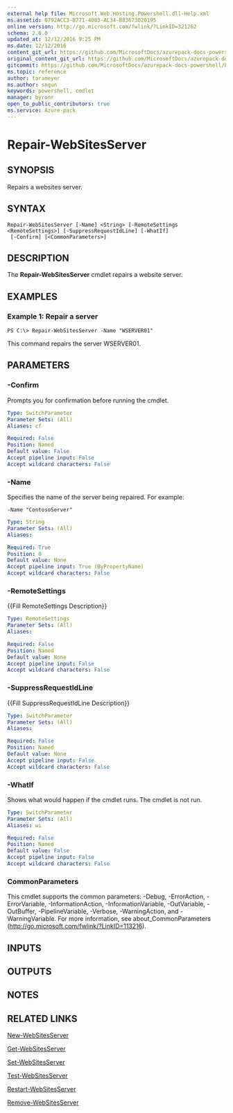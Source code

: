 ```yaml
---
external help file: Microsoft.Web.Hosting.Powershell.dll-Help.xml
ms.assetid: 0792ACC3-B771-4083-AC34-B83673020195
online version: http://go.microsoft.com/fwlink/?LinkID=321262
schema: 2.0.0
updated_at: 12/12/2016 9:25 PM
ms.date: 12/12/2016
content_git_url: https://github.com/MicrosoftDocs/azurepack-docs-powershell/blob/live/AzurePack-cmdlets/Websites/v1.0/Repair-WebSitesServer.md
original_content_git_url: https://github.com/MicrosoftDocs/azurepack-docs-powershell/blob/live/AzurePack-cmdlets/Websites/v1.0/Repair-WebSitesServer.md
gitcommit: https://github.com/MicrosoftDocs/azurepack-docs-powershell/blob/b83cde31c8e8df3140400b62cc6698cfc8f37a47/AzurePack-cmdlets/Websites/v1.0/Repair-WebSitesServer.md
ms.topic: reference
author: tarameyer
ms.author: sngun
keywords: powershell, cmdlet
manager: byronr
open_to_public_contributors: true
ms.service: Azure-pack
---
```


# Repair-WebSitesServer

## SYNOPSIS
Repairs a websites server.

## SYNTAX

```
Repair-WebSitesServer [-Name] <String> [-RemoteSettings <RemoteSettings>] [-SuppressRequestIdLine] [-WhatIf]
 [-Confirm] [<CommonParameters>]
```

## DESCRIPTION
The **Repair-WebSitesServer** cmdlet repairs a website server.

## EXAMPLES

### Example 1: Repair a server
```
PS C:\> Repair-WebSitesServer -Name "WSERVER01"
```

This command repairs the server WSERVER01.

## PARAMETERS

### -Confirm
Prompts you for confirmation before running the cmdlet.

```yaml
Type: SwitchParameter
Parameter Sets: (All)
Aliases: cf

Required: False
Position: Named
Default value: False
Accept pipeline input: False
Accept wildcard characters: False
```

### -Name
Specifies the name of the server being repaired.
For example:

`-Name "ContosoServer"`

```yaml
Type: String
Parameter Sets: (All)
Aliases: 

Required: True
Position: 0
Default value: None
Accept pipeline input: True (ByPropertyName)
Accept wildcard characters: False
```

### -RemoteSettings
{{Fill RemoteSettings Description}}

```yaml
Type: RemoteSettings
Parameter Sets: (All)
Aliases: 

Required: False
Position: Named
Default value: None
Accept pipeline input: False
Accept wildcard characters: False
```

### -SuppressRequestIdLine
{{Fill SuppressRequestIdLine Description}}

```yaml
Type: SwitchParameter
Parameter Sets: (All)
Aliases: 

Required: False
Position: Named
Default value: None
Accept pipeline input: False
Accept wildcard characters: False
```

### -WhatIf
Shows what would happen if the cmdlet runs.
The cmdlet is not run.

```yaml
Type: SwitchParameter
Parameter Sets: (All)
Aliases: wi

Required: False
Position: Named
Default value: False
Accept pipeline input: False
Accept wildcard characters: False
```

### CommonParameters
This cmdlet supports the common parameters: -Debug, -ErrorAction, -ErrorVariable, -InformationAction, -InformationVariable, -OutVariable, -OutBuffer, -PipelineVariable, -Verbose, -WarningAction, and -WarningVariable. For more information, see about_CommonParameters (http://go.microsoft.com/fwlink/?LinkID=113216).

## INPUTS

## OUTPUTS

## NOTES

## RELATED LINKS

[New-WebSitesServer](xref:Websites/v1.0/New-WebSitesServer.md)

[Get-WebSitesServer](xref:Websites/v1.0/Get-WebSitesServer.md)

[Set-WebSitesServer](xref:Websites/v1.0/Set-WebSitesServer.md)

[Test-WebSitesServer](xref:Websites/v1.0/Test-WebSitesServer.md)

[Restart-WebSitesServer](xref:Websites/v1.0/Restart-WebSitesServer.md)

[Remove-WebSitesServer](xref:Websites/v1.0/Remove-WebSitesServer.md)



